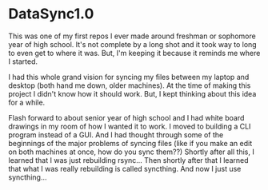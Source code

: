 # DataSync1.0
This was one of my first repos I ever made around freshman or sophomore year of high school. It's not complete by a long shot and it took way to long to even get to where it was. But, I'm keeping it because it reminds me where I started.

I had this whole grand vision for syncing my files between my laptop and desktop (both hand me down, older machines). At the time of making this project I didn't know how it should work. But, I kept thinking about this idea for a while.

Flash forward to about senior year of high school and I had white board drawings in my room of how I wanted it to work. I moved to building a CLI program instead of a GUI. And I had thought through some of the beginnings of the major problems of syncing files (like if you make an edit on both machines at once, how do you sync them??) Shortly after all this, I learned that I was just rebuilding rsync... Then shortly after that I learned that what I was really rebuilding is called syncthing. And now I just use syncthing...
